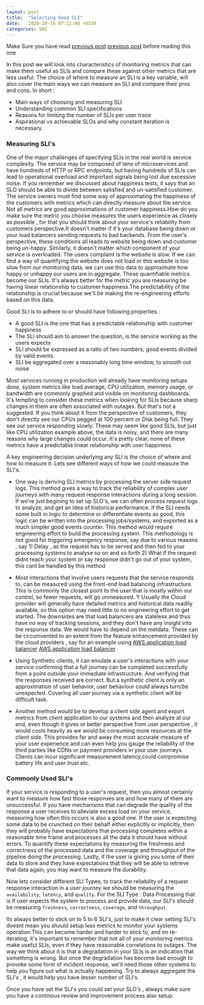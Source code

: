 ```yaml
---
layout: post
title:  "Selecting Good SLI"
date:   2020-10-14 07:12:00 +0530
categories: SRE
--- 
```


Make Sure you have read [previous post] [previous post] before reading this one

In this post we will look into characteristics of monitoring metrics that can make them useful as SLIs and compare 
these against other metrics that are less useful. The choice of where to measure an SLI is a key variable, 
will also cover the main ways we can measure an SLI and compare their pros and cons. In short :
* Main ways of choosing and measuring SLI
* Understanding common SLI specifications
* Reasons for limiting the number of SLIs per user trace
* Aspirational vs achievable SLOs and why constant iteration is necessary.

### Measuring SLI's
One of the major challenges of specifying SLIs in the real world is service complexity. The service may be composed of 
tens of microservices and have hundreds of HTTP or RPC endpoints, but having hundreds of SLIs can lead to operational overload
and important signals being lost due excessive noise. If you remember we discussed about happiness tests, it says that 
an SLO should be able to divide between satisfied and un-satisfied customer. The service owners must find some way of 
approximating the happiness of the customers with metrics which can directly measure about the service. Not all metrics 
are good approximations of customer happiness.How do you make sure the metric you choose measures the users experience as
closely as possible , for that you should think about your service's reliability from customers perspective.It doesn't 
matter if it's your database being down or your load balancers sending requests to bad backends. From the user's perspective, 
these conditions all leads to website being down and customer being un-happy. Similarly, it doesn't matter which 
component of your service is overloaded. The users complaint is the website is slow. If we can find a way of 
quantifying the website does not load or this website is too slow from our monitoring data, we can use this data to 
approximate how happy or unhappy our users are in aggregate. These quantifiable metrics become our SLIs. It's always better
for the metric you are measuring be having linear relationship to customer happiness.The predictability of the relationship
is crucial because we'll be making the re-engineering efforts based on this data. 

Good SLI is to adhere to or should have following properties : 

* A good SLI is the one that has a predictable relationship with customer happiness
* The SLI should aim to answer the question, is the service working as the users expects
* SLI should be expressed as a ratio of two numbers, good events divided by valid events.
* SLI be aggregated over a reasonably long time window, to smooth out noise

Most services running in production will already have monitoring setups done, system metrics like load average, 
CPU utilization, memory usage, or bandwidth are commonly graphed and visible on monitoring dashboards. It's tempting to 
consider these metrics when looking for SLIs because sharp changes in them are often associated with outages. 
But that's not a suggested. If you think about it from the perspective of customers, they don't directly see our
CPUs pegged at 100 percent or Disk being full. They see our service responding slowly. These may seem like good SLIs, 
but just like CPU utilization example above, the data is noisy, and there are many reasons why large changes could occur.
It's pretty clear, none of these metrics have a predictable linear relationship with user happiness. 

A key engineering decision underlying any SLI is the choice of where and how to measure it. Lets see different ways of 
how we could measure the SLI's. 

* One way is deriving SLI metrics by processing the server side request logs. This method gives a way to track the reliability
of complex user journeys with many request response interactions during a long session. If we're just begining to set up 
SLO's, we can often process request logs to analyze, and get an idea of historical performance. if the SLI needs some 
built in logic to determine or differentiate events as good, this logic can be written into the processing jobs/systems,
and exported as a much simpler good events counter. This method would require engineering effort to build the processing system.
This methodology is not good for triggering emergency response, say due to various reasons , say 1) Delay , as the request 
has to be served and then fed to your processing systems to analyse so on and so forth 2) What if the request didnt reach your system
or say response didn't go out of your system, this cant be handled by this method 

* Most interactions that involve users requests that the service responds to, can be measured using the front-end load balancing infrastructure. 
This is commonly the closest point to the user that is mostly within our control, so fewer requests, will go unmeasured. Y
Usually the  Cloud provider will generally have detailed metrics and historical data readily available, so this option 
may need little to no engineering effort to get started. The downsides are that load balancers are stateless and thus 
have no way of tracking sessions, and they don't have any insight into the response data. We would have to depend on the metdata.
These can be circumvented to an extent from the feature enhancement provided by the cloud providers , say for an example 
using [AWS application load balancer] [AWS application load balancer]

* Using Synthetic clients, it can emulate a user's interactions with your service confirming that a full journey can be 
completed successfully from a point outside your immediate infrastructure. And verifying that the responses received 
are correct. But a synthetic client is only an approximation of user behavior, user behaviour could always turn/be 
unexpected. Covering all user journey via a synthetic client will be difficult task.

* Another method would be to develop a client side agent and export metrics from client application to our systems and 
then analyze at our end, even though it gives or better perspective from user perspective , it would costs heavily as 
we would be consuming more resources at the client side. This provides far and away the most accurate measure of your 
user experience and can even help you gauge the reliability of the third parties like CDNs or payment providers in 
your user journeys. Clients can incur significant measurement latency,could compromise battery life and user trust etc.


### Commonly Used SLI's
If your service is responding to a user's request, then you almost certainly want to measure how fast those responses are 
and how many of them are unsuccessful. If you have mechanisms that can degrade the quality of the response a user receives
to alleviate excess load on your service, measuring how often this occurs is also a good one. If the user is expecting 
some data to be crunched on their behalf either explicitly or implicitly, then they will probably have expectations that 
processing completes within a reasonable time frame and processes all the data it should have without errors. To quantify 
these expectations by measuring the freshness and correctness of the processed data and the coverage and throughput of 
the pipeline doing the processing. Lastly, if the user is giving you some of their data to store and they have 
expectations that they will be able to retrieve that data again, you may want to measure the durability.

Now lets consider different SLI Types, to track the reliability of a request response interaction in a user journey we 
should be measuring the `availability`, `latency`, and `quality`. For the SLI Type : Data Processing that is if user expects 
the system to process and provide data, our SLI's should be measuring  `freshness`, `correctness`, `coverage`, and `throughput`. 


Its always better to stick on to 5 to 6 SLI's, just to make it clear setting SLI's doesnt mean you should setup less metrics 
to monitor your systems operation.This can become harder and harder to stick to, and on re-iterating, it's important to 
remember that not all of your monitoring metrics make useful SLIs, even if they have reasonable correlations to outages.
The way we think about it is that a degradation in your SLIs is an indication that something is wrong. 
But once the degradation has become bad enough to provoke some form of incident response, we'll need those other systems 
to help you figure out what is actually happening. Try to always aggregate the SLI's , it would help you have lesser 
number of SLI's.

Once you have set the SLI's you could set your SLO's , always make sure you have a continous review and improvement process 
also setup.


[previous post]:/sre_blog/sre/2020/10/13/measuring-and-targeting-reliability.html 
[AWS application load balancer]:https://docs.aws.amazon.com/elasticloadbalancing/latest/application/introduction.html
